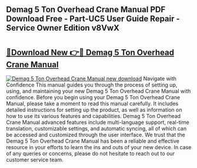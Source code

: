 ## Demag 5 Ton Overhead Crane Manual PDF Download Free - Part-UC5 User Guide Repair - Service Owner Edition v8VwX

# <h2><a href="http://bc16012.oget.top/?id=Demag+5+Ton+Overhead+Crane+Manual">🔗Download New 👉🔴 Demag 5 Ton Overhead Crane Manual</a></h2>

[![Demag 5 Ton Overhead Crane Manual new download](https://i.imgur.com/5g1atiW.png)](http://bc16012.oget.top/?id=Demag+5+Ton+Overhead+Crane+Manual)
Navigate with Confidence This manual guides you through the process of setting up, using, and maintaining your new Demag 5 Ton Overhead Crane Manual with confidence. Before you begin using your Demag 5 Ton Overhead Crane Manual, please take a moment to read this manual carefully. It includes detailed instructions for setting up the product, as well as information on how to use its various features and capabilities. Demag 5 Ton Overhead Crane Manual advanced features include multi-language support, real-time translation, customizable settings, and automatic syncing, all of which can be accessed and customized through the user interface. We trust that the Demag 5 Ton Overhead Crane Manual has been a reliable and effective resource in your efforts to learn the ins and outs of your new device. In case of any queries or concerns, please do not hesitate to reach out to our customer service team.
